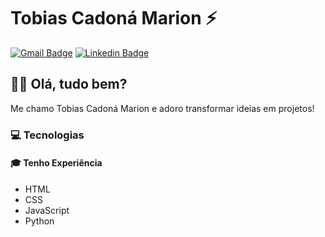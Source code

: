 # Tobias Cadoná Marion ⚡
[![Gmail Badge](https://img.shields.io/badge/-tobiascm87@gmail.com-0e4ead?style=flat-square&logo=Gmail&logoColor=white&link=mailto:tobiascm87@gmail.com)](mailto:tobiascm87@gmail.com)
[![Linkedin Badge](https://img.shields.io/badge/-Tobias%20Marion-0e4ead?style=flat-square&logo=Linkedin&logoColor=white&link=https://www.linkedin.com/in/tobiasmarion/)](https://www.linkedin.com/in/tobiasmarion/) 

## 👋🏻 Olá, tudo bem?
Me chamo Tobias Cadoná Marion e adoro transformar ideias em projetos!


### 💻 Tecnologias

#### 🎓 Tenho Experiência
* HTML
* CSS
* JavaScript
* Python
